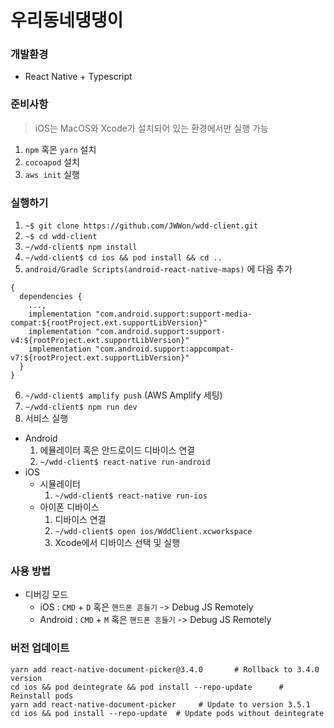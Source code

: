 # 우리동네댕댕이

### 개발환경

- React Native + Typescript

### 준비사항

> iOS는 MacOS와 Xcode가 설치되어 있는 환경에서만 실행 가능

1. `npm` 혹은 `yarn` 설치
2. `cocoapod` 설치
3. `aws init` 실행

### 실행하기

1. `~$ git clone https://github.com/JWWon/wdd-client.git`
2. `~$ cd wdd-client`
3. `~/wdd-client$ npm install`
4. `~/wdd-client$ cd ios && pod install && cd ..`
5. `android/Gradle Scripts(android-react-native-maps)` 에 다음 추가

```
{
  dependencies {
    ...,
    implementation "com.android.support:support-media-compat:${rootProject.ext.supportLibVersion}"
    implementation "com.android.support:support-v4:${rootProject.ext.supportLibVersion}"
    implementation "com.android.support:appcompat-v7:${rootProject.ext.supportLibVersion}"
  }
}
```

6. `~/wdd-client$ amplify push` (AWS Amplify 세팅)
7. `~/wdd-client$ npm run dev`
8. 서비스 실행

- Android
  1. 에뮬레이터 혹은 안드로이드 디바이스 연결
  2. `~/wdd-client$ react-native run-android`
- iOS
  - 시뮬레이터
    1. `~/wdd-client$ react-native run-ios`
  - 아이폰 디바이스
    1. 디바이스 연결
    2. `~/wdd-client$ open ios/WddClient.xcworkspace`
    3. Xcode에서 디바이스 선택 및 실행

### 사용 방법

- 디버깅 모드
  - iOS : `CMD` + `D` 혹은 `핸드폰 흔들기` -> Debug JS Remotely
  - Android : `CMD` + `M` 혹은 `핸드폰 흔들기` -> Debug JS Remotely

###  버전 업데이트
```
yarn add react-native-document-picker@3.4.0       # Rollback to 3.4.0 version
cd ios && pod deintegrate && pod install --repo-update      # Reinstall pods
yarn add react-native-document-picker     # Update to version 3.5.1
cd ios && pod install --repo-update  # Update pods without deintegrate
```